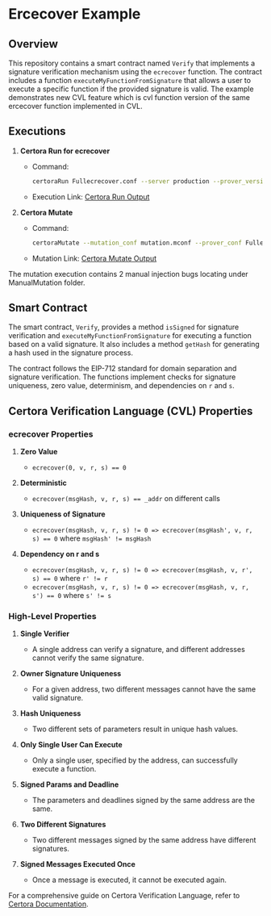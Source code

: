 # Ercecover Example

## Overview
This repository contains a smart contract named `Verify` that implements a signature verification mechanism using the `ecrecover` function. The contract includes a function `executeMyFunctionFromSignature` that allows a user to execute a specific function if the provided signature is valid. The example demonstrates new CVL feature which is cvl function version of the same ercecover function implemented in CVL.

## Executions

1. **Certora Run for ecrecover**
    - Command:
        ```bash
        certoraRun Fullecrecover.conf --server production --prover_version master
        ```
    - Execution Link: [Certora Run Output](https://prover.certora.com/output/1512/01ce19bfd3fa4a3b98e216bf2c085c24?anonymousKey=f85d1e9348a4e5f8293700660f90f41eb96aa83e)

2. **Certora Mutate**
    - Command:
        ```bash
        certoraMutate --mutation_conf mutation.mconf --prover_conf Fullecrecover.conf --server production
        ```
    - Mutation Link: [Certora Mutate Output](https://mutation-testing.certora.com/?id=71f2ffd2-80ea-47b5-b3b9-29cc73c91752&anonymousKey=d3f0379a-9a60-4b34-9edb-7210e763a91e)

The mutation execution contains 2 manual injection bugs locating under ManualMutation folder.

## Smart Contract

The smart contract, `Verify`, provides a method `isSigned` for signature verification and `executeMyFunctionFromSignature` for executing a function based on a valid signature. It also includes a method `getHash` for generating a hash used in the signature process.

The contract follows the EIP-712 standard for domain separation and signature verification. The functions implement checks for signature uniqueness, zero value, determinism, and dependencies on `r` and `s`.

## Certora Verification Language (CVL) Properties

### ecrecover Properties

1. **Zero Value**
   - `ecrecover(0, v, r, s) == 0`

2. **Deterministic**
   - `ecrecover(msgHash, v, r, s) == _addr` on different calls

3. **Uniqueness of Signature**
   - `ecrecover(msgHash, v, r, s) != 0 => ecrecover(msgHash', v, r, s) == 0` where `msgHash' != msgHash`

4. **Dependency on r and s**
   - `ecrecover(msgHash, v, r, s) != 0 => ecrecover(msgHash, v, r', s) == 0` where `r' != r`
   - `ecrecover(msgHash, v, r, s) != 0 => ecrecover(msgHash, v, r, s') == 0` where `s' != s`

### High-Level Properties

1. **Single Verifier**
   - A single address can verify a signature, and different addresses cannot verify the same signature.

2. **Owner Signature Uniqueness**
   - For a given address, two different messages cannot have the same valid signature.

3. **Hash Uniqueness**
   - Two different sets of parameters result in unique hash values.

4. **Only Single User Can Execute**
   - Only a single user, specified by the address, can successfully execute a function.

5. **Signed Params and Deadline**
   - The parameters and deadlines signed by the same address are the same.

6. **Two Different Signatures**
   - Two different messages signed by the same address have different signatures.

7. **Signed Messages Executed Once**
   - Once a message is executed, it cannot be executed again.


For a comprehensive guide on Certora Verification Language, refer to [Certora Documentation](https://docs.certora.com).